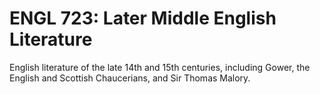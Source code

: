 # ENGL 723: Later Middle English Literature

English literature of the late 14th and 15th centuries, including Gower, the English and Scottish Chaucerians, and Sir Thomas Malory.